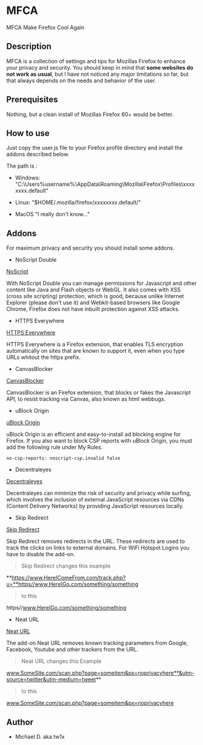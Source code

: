 # MFCA

MFCA Make Firefox Cool Again

## Description

MFCA is a collection of settings and tips for Mozillas Firefox to enhance your privacy and security.
You should keep in mind that **some websites do not work as usual**, but I have not noticed any major 
limitations so far, but that always depends on the needs and behavior of the user.

## Prerequisites

Nothing, but a clean install of Mozillas Firefox 60+ would be better.

## How to use

Just copy the user.js file to your Firefox profile directory and install the addons described below.

The path is :

* Windows: "C:\Users\%username%\AppData\Roaming\Mozilla\Firefox\Profiles\xxxxxxxx.default\"

* Linux: "$HOME/.mozilla/firefox/xxxxxxxx.default/"

* MacOS "I really don't know..."

## Addons

For maximum privacy and security you should install some addons.

* NoScript Double

[NoScript](https://noscript.net/getit)

With NoScript Double you can manage permissions for Javascript and other content like Java 
and Flash objects or WebGL. It also comes with XSS (cross site scripting) protection, which 
is good, because unlike Internet Explorer (please don't use it) and Webkit-based browsers 
like Google Chrome, Firefox does not have inbuilt protection against XSS attacks.

* HTTPS Everywhere

[HTTPS Everywhere](https://addons.mozilla.org/en-US/firefox/addon/https-everywhere/)

HTTPS Everywhere is a Firefox extension, that enables TLS encryption automatically on sites 
that are known to support it, even when you type URLs whitout the https prefix.

* CanvasBlocker

[CanvasBlocker](https://addons.mozilla.org/en-US/firefox/addon/canvasblocker/)

CanvasBlocker is an Firefox extension, that blocks or fakes the Javascript API, to resist
tracking via Canvas, also known as html webbugs.

* uBlock Origin

[uBlock Origin](https://addons.mozilla.org/en-US/firefox/addon/ublock-origin/)

uBlock Origin is an efficient and easy-to-install ad blocking engine for Firefox. If you also 
want to block CSP reports with uBlock Origin, you must add the following rule under My Rules.

```
no-csp-reports: noscript-csp.invalid false
```

* Decentraleyes

[Decentraleyes](https://addons.mozilla.org/en-US/firefox/addon/decentraleyes/)

Decentraleyes can minimize the risk of security and privacy while surfing, which involves the inclusion 
of external JavaScript resources via CDNs (Content Delivery Networks) by providing JavaScript resources 
locally.

* Skip Redirect

[Skip Redirect](https://addons.mozilla.org/en-US/firefox/addon/skip-redirect/)

Skip Redirect removes redirects in the URL. These redirects are used to track the clicks on links 
to external domains. For WiFi Hotspot Logins you have to disable the add-on.

> Skip Redirect changes this example

**https://www.HereIComeFrom.com/track.php?u=**https//www.HereIGo.com/something/something

> to this

https//www.HereIGo.com/something/something

* Neat URL

[Neat URL](https://addons.mozilla.org/en-US/firefox/addon/neat-url/)

The add-on Neat URL removes known tracking parameters from Google, Facebook, Youtube and other 
trackers from the URL.

> Neat URL changes this Example

www.SomeSite.com/scan.php?page=someitem&px=noprivacyhere**&utm-source=twitter&utm-medium=tweet**

> to this

www.SomeSite.com/scan.php?page=someitem&px=noprivacyhere

## Author

* Michael D. aka tw1x
